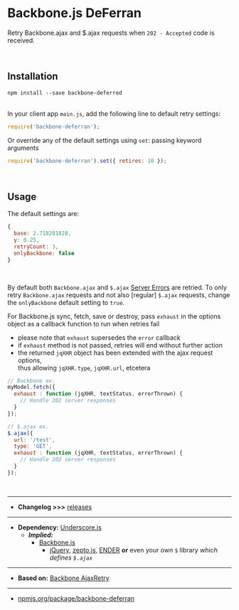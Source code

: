 # Backbone.js DeFerran

Retry Backbone.ajax and $.ajax requests when `202 - Accepted` code is received.

&nbsp;

## Installation

```
npm install --save backbone-deferred
```

&nbsp;<br>In your client app `main.js`, add the following line to default retry settings:

```javascript
require('backbone-deferran');
```

Or override any of the default settings using `set`: passing keyword arguments

```javascript
require('backbone-deferran').set({ retires: 10 });
```

&nbsp;

## Usage
The default settings are:

```javascript
{
  base: 2.718281828,
  y: 0.25,
  retryCount: 3,
  onlyBackbone: false
}
```

&nbsp;

By default both `Backbone.ajax` and `$.ajax` [Server Errors](http://en.wikipedia.org/wiki/List_of_HTTP_status_codes#5xx_Server_Error) are retried. To only retry `Backbone.ajax` requests and not also [regular] `$.ajax` requests, change the `onlyBackbone` default setting to `true`.

For Backbone.js sync, fetch, save or destroy, pass `exhaust` in the options object as a callback function to run when retries fail
  * please note that `exhaust` supersedes the `error` callback
  * if `exhaust` method is not passed, retries will end without further action
  * the returned `jqXHR` object has been extended with the ajax request options, <br>thus allowing `jqXHR.type`, `jqXHR.url`, etcetera

```javascript
// Backbone ex.
myModel.fetch({
  exhaust : function (jqXHR, textStatus, errorThrown) {
    // Handle 202 server responses
  }
});

// $.ajax ex.
$.ajax({
  url: '/test',
  type: 'GET',
  exhaust : function (jqXHR, textStatus, errorThrown) {
    // Handle 202 server responses
  }
});
```
&nbsp;

---

* **Changelog &gt;&gt;&gt;** [releases](https://github.com/andresbravog/backbone-deferran/releases)

---

* **Dependency:** [Underscore.js](http://underscorejs.org/)
  * ***Implied:***
    * [Backbone.js](http://backbonejs.org)
      * [jQuery](http://jquery.com), [zepto.js](http://zeptojs.com), [ENDER](http://ender.jit.su) **or** even your own `$` library *which defines `$.ajax`*

---

* **Based on:** [Backbone AjaxRetry](https://github.com/gdibble/backbone-ajaxretry)

---

* [npmjs.org/package/backbone-deferran](https://www.npmjs.org/package/backbone-deferran)
